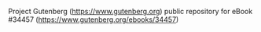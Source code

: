 Project Gutenberg (https://www.gutenberg.org) public repository for eBook #34457 (https://www.gutenberg.org/ebooks/34457)
